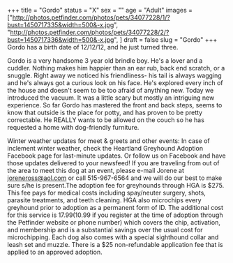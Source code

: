 +++
title = "Gordo"
status = "X"
sex = ""
age = "Adult"
images = ["http://photos.petfinder.com/photos/pets/34077228/1/?bust=1450717335&width=500&-x.jpg",
"http://photos.petfinder.com/photos/pets/34077228/2/?bust=1450717336&width=500&-x.jpg",
]
draft = false
slug = "Gordo"
+++
Gordo has a birth date of 12/12/12, and he just turned three.

Gordo is a very handsome 3 year old brindle boy. He's a lover and a cuddler. Nothing makes him happier than an ear rub, back end scratch, or a snuggle. Right away we noticed his friendliness- his tail is always wagging and he's always got a curious look on his face. He's explored every inch of the house and doesn't seem to be too afraid of anything new. Today we introduced the vacuum. It was a little scary but mostly an intriguing new experience.  So far Gordo has mastered the front and back steps, seems to know that outside is the place for potty, and has proven to be pretty correctable. He REALLY wants to be allowed on the couch so he has requested a home with dog-friendly furniture.

Winter weather updates for meet & greets and other events: In case of inclement winter weather, check the Heartland Greyhound Adoption Facebook page for last-minute updates. Or follow us on Facebook and have those updates delivered to your newsfeed!
If you are traveling from out of the area to meet this dog at an event, please e-mail Jorene at joreneross@aol.com or call 515-967-6564 and we will do our best to make sure s/he is present.The adoption fee for greyhounds through HGA is $275. This fee pays for medical costs including spay/neuter surgery, shots, parasite treatments, and teeth cleaning. HGA also microchips every greyhound prior to adoption as a permanent form of ID. The additional cost for this service is $17.99 ($10.99 if you register at the time of adoption through the Petfinder website or phone number) which covers the chip, activation, and membership and is a substantial savings over the usual cost for microchipping. Each dog also comes with a special sighthound collar and leash set and muzzle. There is a $25 non-refundable application fee that is applied to an approved adoption.
